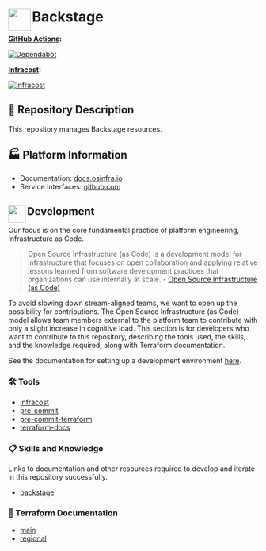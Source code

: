# <img align="left" width="45" height="45" src="https://github.com/osinfra-io/backstage/assets/1610100/9a2afb97-282d-4050-83c5-2e41925e4dc6"> Backstage

**[GitHub Actions](https://github.com/osinfra-io/backstage/actions):**

[![Dependabot](https://github.com/osinfra-io/backstage/actions/workflows/dependabot.yml/badge.svg)](https://github.com/osinfra-io/backstage/actions/workflows/dependabot.yml)

**[Infracost](https://www.infracost.io):**

[![infracost](https://img.shields.io/endpoint?url=https://dashboard.api.infracost.io/shields/json/cbeecfe3-576f-4553-984c-e451a575ee47/repos/19dee006-53a6-4007-be23-d2e44617e789/branch/95a827e0-1914-470d-8faf-78413ec29595)](https://dashboard.infracost.io/org/osinfra-io/repos/19dee006-53a6-4007-be23-d2e44617e789?tab=settings)

## 📄 Repository Description

This repository manages Backstage resources.

## 🏭 Platform Information

- Documentation: [docs.osinfra.io](https://docs.osinfra.io/product-guides/backstage)
- Service Interfaces: [github.com](https://github.com/osinfra-io/backstage/issues/new/choose)

## <img align="left" width="35" height="35" src="https://github.com/osinfra-io/github-organization-management/assets/1610100/39d6ae3b-ccc2-42db-92f1-276a5bc54e65"> Development

Our focus is on the core fundamental practice of platform engineering, Infrastructure as Code.

>Open Source Infrastructure (as Code) is a development model for infrastructure that focuses on open collaboration and applying relative lessons learned from software development practices that organizations can use internally at scale. - [Open Source Infrastructure (as Code)](https://www.osinfra.io)

To avoid slowing down stream-aligned teams, we want to open up the possibility for contributions. The Open Source Infrastructure (as Code) model allows team members external to the platform team to contribute with only a slight increase in cognitive load. This section is for developers who want to contribute to this repository, describing the tools used, the skills, and the knowledge required, along with Terraform documentation.

See the documentation for setting up a development environment [here](https://docs.osinfra.io/fundamentals/development-setup).

### 🛠️ Tools

- [infracost](https://github.com/infracost/infracost)
- [pre-commit](https://github.com/pre-commit/pre-commit)
- [pre-commit-terraform](https://github.com/antonbabenko/pre-commit-terraform)
- [terraform-docs](https://github.com/terraform-docs/terraform-docs)

### 📋 Skills and Knowledge

Links to documentation and other resources required to develop and iterate in this repository successfully.

- [backstage](https://backstage.io/docs)

### 📓 Terraform Documentation

- [main](deployments/README.md)
- [regional](deployments/regionl/README.md)
